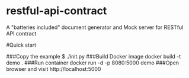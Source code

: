 # restful-api-contract
A "batteries included" document generator and Mock server for RESTful API contract

#Quick start

###Copy the example
$ ./init.py 
###Build Docker image
docker build -t demo .
###Run container
docker run -d -p 8080:5000 demo
###Open browser and visit http://localhost:5000



